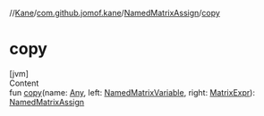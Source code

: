 //[Kane](../../index.md)/[com.github.jomof.kane](../index.md)/[NamedMatrixAssign](index.md)/[copy](copy.md)



# copy  
[jvm]  
Content  
fun [copy](copy.md)(name: [Any](https://kotlinlang.org/api/latest/jvm/stdlib/kotlin/-any/index.html), left: [NamedMatrixVariable](../-named-matrix-variable/index.md), right: [MatrixExpr](../-matrix-expr/index.md)): [NamedMatrixAssign](index.md)  



